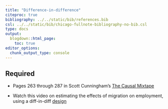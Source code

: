```yaml
---
title: "Difference-in-difference"
citeproc: true
bibliography: ../../static/bib/references.bib
csl: ../../static/bib/chicago-fullnote-bibliography-no-bib.csl
type: docs
output:
  blogdown::html_page:
    toc: true
editor_options: 
  chunk_output_type: console
---
```


## Required

- <i class="fas fa-book"></i> Pages 263 through 287 in Scott Cunningham’s [The Causal Mixtape](http://scunning.com/cunningham_mixtape.pdf)

- <i class="fa fa-external-link-square-alt" aria-hidden="true"></i> Watch this video on estimating the effects of migration on employment, using a diff-in-diff [design](https://www.youtube.com/watch?v=xniasePiSd8)
